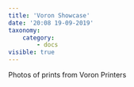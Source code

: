 ```yaml
---
title: 'Voron Showcase'
date: '20:08 19-09-2019'
taxonomy:
    category:
        - docs
visible: true
---
```


Photos of prints from Voron Printers
